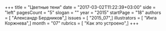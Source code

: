 +++
title = "Цветные тени"
date = "2017-03-02T11:22:39+03:00"
side = "left"
pagesCount = "5"
slogan = ""
year = "2015"
startPage = "18"
authors = [ "Александр Бердников",]
issues = [ "2015_07",]
illustrators = [ "Инга Коржнева",]
month = "07"
rubrics = [ "Как это устроено",]
+++
